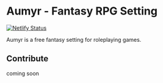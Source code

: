# Aumyr - Fantasy RPG Setting

[![Netlify Status](https://api.netlify.com/api/v1/badges/d7e3b541-4418-4427-8a72-4bbad04c9f32/deploy-status)](https://app.netlify.com/sites/aumyr-rpg-setting/deploys)

Aumyr is a free fantasy setting for roleplaying games.

## Contribute

coming soon
